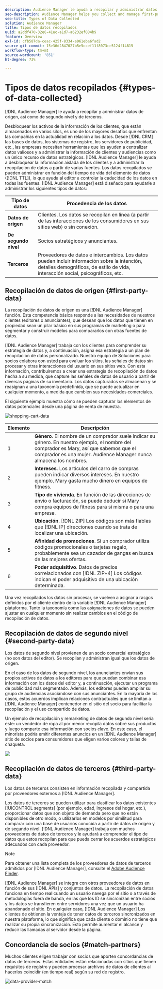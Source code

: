 ```yaml
---
description: Audience Manager le ayuda a recopilar y administrar datos de origen, así como de segundo nivel y de terceros.
seo-description: Audience Manager helps you collect and manage first-party, second-party, and third-party data.
seo-title: Types of Data Collected
solution: Audience Manager
title: Tipos de datos recopilados
uuid: a2ddf470-32e6-41ec-a1d7-a6232ef084b9
feature: Overview
exl-id: cfb587da-ceac-425f-8334-e961eba6fad2
source-git-commit: 15e36d2847627b5e5ccef11f8073ce5124f14815
workflow-type: tm+mt
source-wordcount: '851'
ht-degree: 73%

---
```


# Tipos de datos recopilados {#types-of-data-collected}

[!DNL Audience Manager] le ayuda a recopilar y administrar datos de origen, así como de segundo nivel y de terceros.

Desbloquear los activos de la información de los clientes, que están almacenados en varios silos, es uno de los mayores desafíos que enfrentan las compañías en la actualidad en relación a los datos. Desde [!DNL CRM] las bases de datos, los sistemas de registro, los servidores de publicidad, etc., las empresas necesitan herramientas que les ayuden a centralizar datos valiosos y a administrar la información de clientes y audiencias como un único recurso de datos estratégicos. [!DNL Audience Manager] le ayuda a desbloquear la información aislada de los clientes y a administrar la recopilación de datos a partir de varias fuentes. Los datos recopilados se pueden administrar en función del tiempo de vida del elemento de datos ([!DNL TTL]), lo que ayuda al editor a controlar la caducidad de los datos en todas las fuentes. [!DNL Audience Manager] está diseñado para ayudarle a administrar los siguientes tipos de datos:

| Tipo de datos | Procedencia de los datos |
|---|---|
| **Datos de origen** | Clientes. Los datos se recopilan en línea (a partir de las interacciones de los consumidores en sus sitios web) o sin conexión. |
| **De segundo nivel** | Socios estratégicos y anunciantes. |
| **Terceros** | Proveedores de datos e intercambios. Los datos pueden incluir información sobre la intención, detalles demográficos, de estilo de vida, interacción social, psicográficos, etc. |

## Recopilación de datos de origen {#first-party-data}

La recopilación de datos de origen es una [!DNL Audience Manager] función. Esta competencia básica responde a las necesidades de nuestros clientes (editores o anunciantes), que desean que los datos que tienen en propiedad sean un pilar básico en sus programas de marketing o para segmentar y construir modelos para compararlos con otras fuentes de datos.

[!DNL Audience Manager] trabaja con los clientes para comprender su estrategia de datos y, a continuación, asigna esa estrategia a un plan de recopilación de datos personalizado. Nuestro equipo de Soluciones para socios colabora con usted para evaluar los sitios, las señales de datos sin procesar y otras interacciones del usuario en sus sitios web. Con esta información, contribuiremos a crear una estrategia de recopilación de datos hecha a su medida, que capture las señales de datos de usuario a partir de diversas páginas de su inventario. Los datos capturados se almacenan y se reasignan a una taxonomía predefinida, que se puede actualizar en cualquier momento, a medida que cambien sus necesidades comerciales.

El siguiente ejemplo muestra cómo se pueden capturar los elementos de datos potenciales desde una página de venta de muestra.

![shopping-cart-data](assets/shopping-cart-data.png)

| Elemento | Descripción |
|---|---|
| 1 | **Género**. El nombre de un comprador suele indicar su género. En nuestro ejemplo, el nombre del comprador es Mary, así que sabemos que el comprador es una mujer. Audience Manager nunca almacena los nombres. |
| 2 | **Intereses**. Los artículos del carro de compras pueden indicar diversos intereses. En nuestro ejemplo, Mary gasta mucho dinero en equipos de fitness. |
| 3 | **Tipo de vivienda**. En función de las direcciones de envío o facturación, se puede deducir si Mary compra equipos de fitness para sí misma o para una empresa. |
| 4 | **Ubicación**. [!DNL ZIP] Los códigos son más fiables que [!DNL IP] direcciones cuando se trata de localizar una ubicación. |
| 5 | **Afinidad de promociones**. Si un comprador utiliza códigos promocionales o tarjetas regalo, probablemente sea un cazador de gangas en busca de las mejores ofertas. |
| 6 | **Poder adquisitivo**. Datos de precios correlacionados con [!DNL ZIP+4] Los códigos indican el poder adquisitivo de una ubicación determinada. |

Una vez recopilados los datos sin procesar, se vuelven a asignar a rasgos definidos por el cliente dentro de la variable [!DNL Audience Manager] plataforma. Tanto la taxonomía como las asignaciones de datos se pueden ajustar en cualquier momento sin realizar cambios en el código de recopilación de datos.

## Recopilación de datos de segundo nivel {#second-party-data}

Los datos de segundo nivel provienen de un socio comercial estratégico (no son datos del editor). Se recopilan y administran igual que los datos de origen.

En el caso de los datos de segundo nivel, los anunciantes envían sus propios activos de datos a los editores para que puedan combinar esa información con los datos del editor y, a continuación, ejecutar un programa de publicidad más segmentado. Además, los editores pueden ampliar su grupo de audiencias asociándose con sus anunciantes. En la mayoría de los casos, estos acuerdos implican relaciones contractuales que se limitan a [!DNL Audience Manager] contenedor en el sitio del socio para facilitar la recopilación y el uso compartido de datos.

Un ejemplo de recopilación y remarketing de datos de segundo nivel sería este: un vendedor de ropa al por menor recopila datos sobre sus productos y luego comparte esa información con socios clave. En este caso, el minorista podría emitir diferentes anuncios en un [!DNL Audience Manager] sitio de socios para consumidores que eligen varios colores y tallas de chaqueta.

![](assets/shopping-cart-traits.png)

## Recopilación de datos de terceros {#third-party-data}

Los datos de terceros consisten en información recopilada y compartida por proveedores externos a [!DNL Audience Manager].

Los datos de terceros se pueden utilizar para clasificar los datos existentes [!UICONTROL segments] (por ejemplo, edad, ingresos del hogar, etc.), proporcionar datos que son objeto de demanda pero que no están disponibles de otro modo, o utilizarlos en modelos por similitud para comparar con una base de usuarios conocida a partir de datos de origen y de segundo nivel. [!DNL Audience Manager] trabaja con muchos proveedores de datos de terceros y le ayudará a comprender el tipo de datos que estos recopilan para que pueda cerrar los acuerdos estratégicos adecuados con cada proveedor.

>[!NOTE]
>
>Para obtener una lista completa de los proveedores de datos de terceros admitidos por [!DNL Audience Manager], consulte el [Adobe Audience Finder](https://www.adobe-audience-finder.com/).

[!DNL Audience Manager] se integra con otros proveedores de datos en función de sus [!DNL APIs] y conjuntos de datos. La recopilación de datos funciona en tiempo real cuando un usuario navega por el sitio o a través de metodologías fuera de banda, en las que los ID se sincronizan entre socios y los datos se transfieren entre servidores una vez que un usuario ha abandonado el sitio. En cualquier caso, [!DNL Audience Manager] Los clientes de obtienen la ventaja de tener datos de terceros sincronizados en nuestra plataforma, lo que significa que cada cliente o dominio no tiene que realizar su propia sincronización. Esto permite aumentar el alcance y reducir las llamadas al servidor desde la página.

## Concordancia de socios {#match-partners}

Muchos clientes eligen trabajar con socios que aporten concordancias de datos de terceros. Estas entidades están relacionadas con sitios que tienen requisitos de registro y pueden procesar archivos de datos de clientes al hacerlos coincidir (en tiempo real) según su red de registro.

![data-provider-match](assets/data-provider-match.png)
